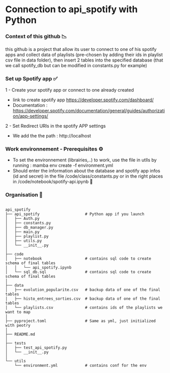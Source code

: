 # Connection to api_spotify with Python 

### Context of this github 📉

this github is a project that allow its user to connect to one of his spotify apps and collect data of playlists (pre-chosen by adding their ids in playlist csv file in data folder), then insert 2 tables into the specified database (that we call spotify_db but can be modified in constants.py for example) 



### Set up Spotify app ✅

1 - Create your spotify app or connect to one already created

  * link to create spotify app https://developer.spotify.com/dashboard/
  * Documentation : https://developer.spotify.com/documentation/general/guides/authorization/app-settings/


 2 - Set Redirect URIs in the spotify APP settings
 
  * We add the the path : http://localhost

### Work environnement - Prerequisites  ⚙️

  * To set the environnement (librairies,..) to work, use the file in utlls by running : mamba env create -f environment.yml
  * Should enter the information about the database and spotify app infos (id and secret) in the file /code/class/constants.py or in the right places in /code/notebook/spotify-api.ipynb  📂
 

### Organisation 📁
```

api_spotify
├── api_spotify                    # Python app if you launch 
│   ├── Auth.py
│   ├── constants.py
│   ├── db_manager.py
│   ├── main.py
│   ├── playlist.py
│   ├── utils.py
│   └── __init__.py
│   
├── code
│   ├── notebook                   # contains sql code to create schema of final tables
│   │   └── api_spotify.ipynb
│   └── sql_db.sql                 # contains sql code to create schema of final tables
│   
├── data
│   ├── evolution_popularite.csv   # backup data of one of the final tables
│   ├── histo_entrees_sorties.csv  # backup data of one of the final tables
│   └── playlists.csv              # contains ids of the playlists we want to map
│   
├── pyproject.toml                 # Same as yml, just initialized with peotry 
│   
├── README.md
│   
├── tests
│   ├── test_api_spotify.py
│   └── __init__.py
│   
└── utils
    └── environment.yml            # contains conf for the env





